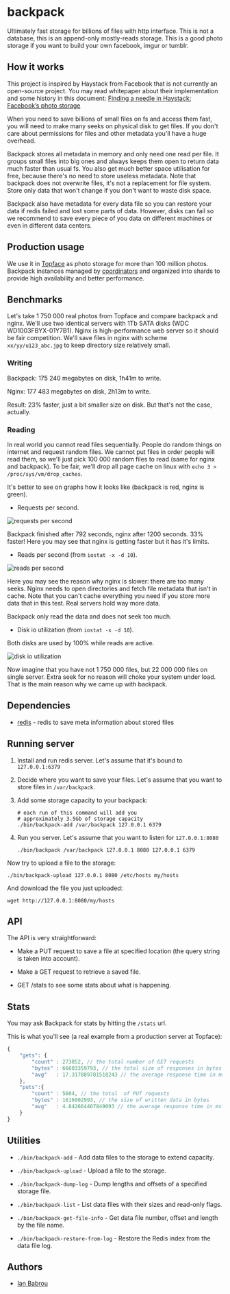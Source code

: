 # backpack

Ultimately fast storage for billions of files with http interface.
This is not a database, this is an append-only mostly-reads storage.
This is a good photo storage if you want to build your own facebook, imgur or tumblr.

## How it works

This project is inspired by Haystack from Facebook that is not currently an open-source project.
You may read whitepaper about their implementation and some history in this document:
[Finding a needle in Haystack: Facebook’s photo storage](http://static.usenix.org/event/osdi10/tech/full_papers/Beaver.pdf)

When you need to save billions of small files on fs and access them fast, you will need
to make many seeks on physical disk to get files. If you don't care about permissions
for files and other metadata you'll have a huge overhead.

Backpack stores all metadata in memory and only need one read per file. It groups small
files into big ones and always keeps them open to return data much faster than usual fs.
You also get much better space utilisation for free, because there's no need to store
useless metadata. Note that backpack does not overwrite files, it's not a replacement
for file system. Store only data that won't change if you don't want to waste disk space.

Backpack also have metadata for every data file so you can restore your data if
redis failed and lost some parts of data. However, disks can fail so we recommend
to save every piece of you data on different machines or even in different data centers.

## Production usage

We use it in [Topface](http://topface.com/) as photo storage for more than 100 million photos.
Backpack instances managed by [coordinators](https://github.com/Topface/backpack-coordinator)
and organized into shards to provide high availability and better performance.

## Benchmarks

Let's take 1 750 000 real photos from Topface and compare backpack and nginx. We'll use
two identical servers with 1Tb SATA disks (WDC WD1003FBYX-01Y7B1). Nginx is high-performance
web server so it should be fair competition. We'll save files in nginx with scheme
`xx/yy/u123_abc.jpg` to keep directory size relatively small.

### Writing

Backpack: 175 240 megabytes on disk, 1h41m to write.

Nginx: 177 483 megabytes on disk, 2h13m to write.

Result: 23% faster, just a bit smaller size on disk. But that's not the case, actually.

### Reading

In real world you cannot read files sequentially. People do random things on internet and
request random files. We cannot put files in order people will read them, so we'll just
pick 100 000 random files to read (same for nginx and backpack). To be fair, we'll drop
all page cache on linux with `echo 3 > /proc/sys/vm/drop_caches`.

It's better to see on graphs how it looks like (backpack is red, nginx is green).

* Requests per second.

![requests per second](http://i.imgur.com/1R0Kvld.png)

Backpack finished after 792 seconds, nginx after 1200 seconds. 33% faster!
Here you may see that nginx is getting faster but it has it's limits.

* Reads per second (from `iostat -x -d 10`).

![reads per second](http://i.imgur.com/kKUzCWy.png)

Here you may see the reason why nginx is slower: there are too many seeks.
Nginx needs to open directories and fetch file metadata that isn't in cache.
Note that you can't cache everything you need if you store more data
that in this test. Real servers hold way more data.

Backpack only read the data and does not seek too much.

* Disk io utilization (from `iostat -x -d 10`).

Both disks are used by 100% while reads are active.

![disk io utilization](http://i.imgur.com/aePjesO.png)

Now imagine that you have not 1 750 000 files, but 22 000 000 files on single server.
Extra seek for no reason will choke your system under load. That is the main reason
why we came up with backpack.

## Dependencies

* [redis](htt://redis.io/) - redis to save meta information about stored files

## Running server

1. Install and run redis server. Let's assume that it's bound to `127.0.0.1:6379`

2. Decide where you want to save your files. Let's assume that you want to store files in `/var/backpack`.

3. Add some storage capacity to your backpack:

    ```
    # each run of this command will add you
    # approximately 3.5Gb of storage capacity
    ./bin/backpack-add /var/backpack 127.0.0.1 6379
    ```

4. Run you server. Let's assume that you want to listen for `127.0.0.1:8080`

    ```
    ./bin/backpack /var/backpack 127.0.0.1 8080 127.0.0.1 6379
    ```

Now try to upload a file to the storage:

```
./bin/backpack-upload 127.0.0.1 8080 /etc/hosts my/hosts
```

And download the file you just uploaded:

```
wget http://127.0.0.1:8080/my/hosts
```

## API

The API is very straightforward:

* Make a PUT request to save a file at specified location (the query string is taken into account).

* Make a GET request to retrieve a saved file.

* GET /stats to see some stats about what is happening.

## Stats

You may ask Backpack for stats by hitting the `/stats` url.

This is what you'll see (a real example from a production server at Topface):

```javascript
{
    "gets": {
        "count" : 273852, // the total number of GET requests
        "bytes" : 66603359793, // the total size of responses in bytes
        "avg"   : 17.317889781518243 // the average response time in ms for the last 1000 GET requests
    },
    "puts":{
        "count" : 5604, // the total  of PUT requests
        "bytes" : 1616002993, // the size of written data in bytes
        "avg"   : 4.842664467849093 // the average response time in ms for last 1000 PUT requests
    }
}
```

## Utilities

* `./bin/backpack-add` - Add data files to the storage to extend capacity.

* `./bin/backpack-upload` - Upload a file to the storage.

* `./bin/backpack-dump-log` - Dump lengths and offsets of a specified storage file.

* `./bin/backpack-list` - List data files with their sizes and read-only flags.

* `./bin/backpack-get-file-info` - Get data file number, offset and length by the file name.

* `./bin/backpack-restore-from-log` - Restore the Redis index from the data file log.

## Authors

* [Ian Babrou](https://github.com/bobrik)
